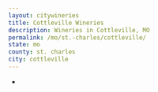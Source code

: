 ```yaml
---
layout: citywineries
title: Cottleville Wineries
description: Wineries in Cottleville, MO
permalink: /mo/st.-charles/cottleville/
state: mo
county: st. charles
city: cottleville
---
```

-
